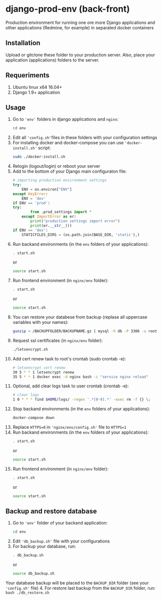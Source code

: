 django-prod-env (back-front)
========================

Production environment for running one ore more Django applications and other applications (Redmine, for example) in separated docker containers


Installation
------------

Upload or gitclone these folder to your production server.
Also, place your application (applications) folders to the server.


Requeriments
------------

1. Ubuntu linux x64 16.04+
2. Django 1.9+ application


Usage
-----

1. Go to ``'env'`` folders in django applications and ``nginx``: 
    ```bash
    cd env
    ```
2. Edit all ``'config.sh'``files in these folders with your configuration settings
3. For installing docker and docker-compose you can use ``'docker-install.sh'`` script:
    ```bash
    sudo ./docker-install.sh
    ```
4. Relogin (logout/login) or reboot your server
5. Add to the bottom of your Django main configuraton file:
    ```python
    # importing production environment settings
    try:
        ENV = os.environ["ENV"]
    except KeyError:
        ENV = 'dev'
    if ENV == 'prod':
    try:
            from .prod_settings import *
        except ImportError as er:
            print("production settings import error")
            print(er.__str__())
    if ENV == 'dev':
        STATICFILES_DIRS = (os.path.join(BASE_DIR, 'static'),)
    ```
6. Run backand environments (in the ``env`` folders of your applications):
    ```bash
    . start.sh
    ```
    or
    ```bash
    source start.sh
    ```
7. Run frontend environment (in ``nginx/env`` folder):
    ```bash
    . start.sh
    ```
    or
    ```bash
    source start.sh
    ```
8. You can restore your databese from backup (replase all uppercase variables with your names):
    ```bash
    gunzip < /BACKUPFOLDER/BACKUPNAME.gz | mysql -h db -P 3306 -u root -pDATABASEROOTPASSWORD DATABASENAME
    ```
9. Request ssl certificates (in ``nginx/env`` folder):
    ```bash
    ./letsencrypt.sh
    ```
10. Add cert renew task to root's crontab (sudo crontab -e):
    ```bash
    # letsencrypt cert renew
    30 5 * * 1 letsencrypt renew
    35 5 * * 1 docker exec -d nginx bash -c "service nginx reload"
    ```
11. Optional, add clear logs task to user crontab (crontab -e):
    ```bash
    # clear logs
    1 0 * * * find $HOME/logs/ -regex '.*[0-9].*' -exec rm -f {} \;
    ```
12. Stop backand environments (in the ``env`` folders of your applications):
    ```bash
    docker-compose down
    ```
13. Replace ``HTTPS=0`` in ``'nginx/env/config.sh'`` file to ``HTTPS=1``
14. Run backand environments (in the ``env`` folders of your applications):
    ```bash
    . start.sh
    ```
    or
    ```bash
    source start.sh
    ```
15. Run frontend environment (in ``nginx/env`` folder):
    ```bash
    . start.sh
    ```
    or
    ```bash
    source start.sh
    ```


Backup and restore database
---------------------------

1. Go to ``'env'`` folder of your backand application: 
    ```bash
    cd env
    ```
2. Edit ``'db_backup.sh'`` file with your configurations
3. For backup your database, run:
    ```bash
    . db_backup.sh
    ```
    or
    ```bash
    source db_backup.sh
    ```
Your database backup will be placed to the ``BACKUP_DIR`` folder (see your ``'config.sh'`` file)
4. For restore last backup from the ``BACKUP_DIR`` folder, run:
    ```bash
    ./db_restore.sh
    ```
